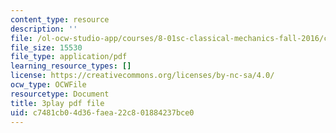 ```yaml
---
content_type: resource
description: ''
file: /ol-ocw-studio-app/courses/8-01sc-classical-mechanics-fall-2016/c7481cb04d36faea22c801884237bce0_CfBeCHrQj_U.pdf
file_size: 15530
file_type: application/pdf
learning_resource_types: []
license: https://creativecommons.org/licenses/by-nc-sa/4.0/
ocw_type: OCWFile
resourcetype: Document
title: 3play pdf file
uid: c7481cb0-4d36-faea-22c8-01884237bce0
---
```

